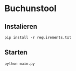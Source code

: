 # Buchunstool

## Instalieren
```pip install -r requirements.txt```

## Starten
```python main.py```
